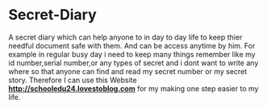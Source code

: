 # Secret-Diary
A secret diary which can help anyone to in day to day life to keep thier needful document safe with them. And can be access anytime by him.
For example in regular busy day i need to keep many things remember like my id number,serial number,or any types of secret and i dont want to write any where so that anyone can find and read my secret number or my secret story. Therefore I can use this Website **http://schooledu24.lovestoblog.com** for my making one step easier to my life.
